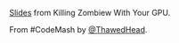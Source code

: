 [Slides](https://docs.google.com/a/kuemerle.com/presentation/d/11hT7wnQeOiuGP1Jup3ptcqD3XyjiIYccUvsmG7uo-5g/edit#slide=id.p) from Killing Zombiew With Your GPU.

From #CodeMash by [@ThawedHead](https://twitter.com/ThawedHead).

 
